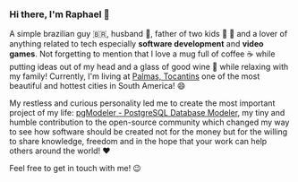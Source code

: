 ### Hi there, I'm Raphael 👋

<!--
**rkhaotix/rkhaotix** is a ✨ _special_ ✨ repository because its `README.md` (this file) appears on your GitHub profile.

Here are some ideas to get you started:

- 🔭 I’m currently working on ...
- 🌱 I’m currently learning ...
- 👯 I’m looking to collaborate on ...
- 🤔 I’m looking for help with ...
- 💬 Ask me about ...
- 📫 How to reach me: ...
- 😄 Pronouns: ...
- ⚡ Fun fact: ...
-->

A simple brazilian guy :brazil:, husband :couple:, father of two kids :girl: :boy: and a lover of anything related to tech especially **software development** and **video games**. Not forgetting to mention that I love a mug full of coffee :coffee: while putting ideas out of my head and a glass of good wine :wine_glass: while relaxing with my family! Currently, I'm living at [Palmas, Tocantins](https://www.google.com.br/maps/place/Palmas,+TO/@-10.2600522,-48.4172749,12z/data=!3m1!4b1!4m5!3m4!1s0x933b3439911f1257:0x93b8070d05c818f!8m2!3d-10.249091!4d-48.3242858) one of the most beautiful and hottest cities in South America! :smile: 

My restless and curious personality led me to create the most important project of my life: [pgModeler - PostgreSQL Database Modeler](https://pgmodeler.io), my tiny and humble contribution to the open-source community which changed my way to see how software should be created not for the money but for the willing to share knowledge, freedom and in the hope that your work can help others around the world! :heart:

Feel free to get in touch with me! :wink:
